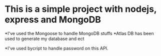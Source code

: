 # This is a simple project with nodejs, express and MongoDB

*I've used the Mongoose to handle MongoDB stuffs
    *Atlas DB has been used to generate my database and ect

*I've used bycript to handle password on this API.